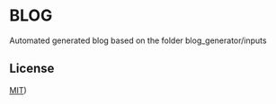 # BLOG 

Automated generated blog based on the folder blog_generator/inputs

## License
[MIT](https://choosealicense.com/licenses/mit/))
